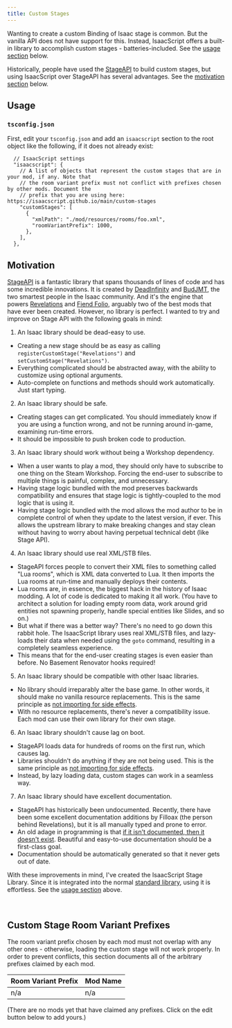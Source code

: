 ```yaml
---
title: Custom Stages
---
```


<!-- markdownlint-disable MD029 -->

Wanting to create a custom Binding of Isaac stage is common. But the vanilla API does not have support for this. Instead, IsaacScript offers a built-in library to accomplish custom stages - batteries-included. See the [usage section](#usage) below.

Historically, people have used the [StageAPI](https://github.com/Meowlala/BOIStageAPI15) to build custom stages, but using IsaacScript over StageAPI has several advantages. See the [motivation section](#motivation) below.

## Usage

### `tsconfig.json`

First, edit your `tsconfig.json` and add an `isaacscript` section to the root object like the following, if it does not already exist:

```jsonc
  // IsaacScript settings
  "isaacscript": {
    // A list of objects that represent the custom stages that are in your mod, if any. Note that
    // the room variant prefix must not conflict with prefixes chosen by other mods. Document the
    // prefix that you are using here: https://isaacscript.github.io/main/custom-stages
    "customStages": [
      {
        "xmlPath": "./mod/resources/rooms/foo.xml",
        "roomVariantPrefix": 1000,
      },
    ],
  },
```

## Motivation

[StageAPI](https://github.com/Meowlala/BOIStageAPI15) is a fantastic library that spans thousands of lines of code and has some incredible innovations. It is created by [DeadInfinity](https://steamcommunity.com/profiles/76561198172774482/myworkshopfiles/?appid=250900) and [BudJMT](https://steamcommunity.com/profiles/76561198067029619/myworkshopfiles/?appid=250900), the two smartest people in the Isaac community. And it's the engine that powers [Revelations](https://steamcommunity.com/sharedfiles/filedetails/?id=1536643474) and [Fiend Folio](https://steamcommunity.com/sharedfiles/filedetails/?id=2305131709&searchtext=fiend+folio), arguably two of the best mods that have ever been created. However, no library is perfect. I wanted to try and improve on Stage API with the following goals in mind:

<!--lint disable ordered-list-marker-value -->

1. An Isaac library should be dead-easy to use.

- Creating a new stage should be as easy as calling `registerCustomStage("Revelations")` and `setCustomStage("Revelations")`.
- Everything complicated should be abstracted away, with the ability to customize using optional arguments.
- Auto-complete on functions and methods should work automatically. Just start typing.

2. An Isaac library should be safe.

- Creating stages can get complicated. You should immediately know if you are using a function wrong, and not be running around in-game, examining run-time errors.
- It should be impossible to push broken code to production.

3. An Isaac library should work without being a Workshop dependency.

- When a user wants to play a mod, they should only have to subscribe to one thing on the Steam Workshop. Forcing the end-user to subscribe to multiple things is painful, complex, and unnecessary.
- Having stage logic bundled with the mod preserves backwards compatibility and ensures that stage logic is tightly-coupled to the mod logic that is using it.
- Having stage logic bundled with the mod allows the mod author to be in complete control of when they update to the latest version, if ever. This allows the upstream library to make breaking changes and stay clean without having to worry about having perpetual technical debt (like Stage API).

4. An Isaac library should use real XML/STB files.

- StageAPI forces people to convert their XML files to something called "Lua rooms", which is XML data converted to Lua. It then imports the Lua rooms at run-time and manually deploys their contents.
- Lua rooms are, in essence, the biggest hack in the history of Isaac modding. A lot of code is dedicated to making it all work. (You have to architect a solution for loading empty room data, work around grid entities not spawning properly, handle special entities like Slides, and so on.)
- But what if there was a better way? There's no need to go down this rabbit hole. The IsaacScript library uses real XML/STB files, and lazy-loads their data when needed using the `goto` command, resulting in a completely seamless experience.
- This means that for the end-user creating stages is even easier than before. No Basement Renovator hooks required!

5. An Isaac library should be compatible with other Isaac libraries.

- No library should irreparably alter the base game. In other words, it should make no vanilla resource replacements. This is the same principle as [not importing for side effects](https://github.com/Zamiell/isaac-faq/blob/main/mod-organization.md#avoiding-side-effects).
- With no resource replacements, there's never a compatibility issue. Each mod can use their own library for their own stage.

6. An Isaac library shouldn't cause lag on boot.

- StageAPI loads data for hundreds of rooms on the first run, which causes lag.
- Libraries shouldn't do anything if they are not being used. This is the same principle as [not importing for side effects](https://github.com/Zamiell/isaac-faq/blob/main/mod-organization.md#avoiding-side-effects).
- Instead, by lazy loading data, custom stages can work in a seamless way.

7. An Isaac library should have excellent documentation.

- StageAPI has historically been undocumented. Recently, there have been some excellent documentation additions by Filloax (the person behind Revelations), but it is all manually typed and prone to error.
- An old adage in programming is that [if it isn't documented, then it doesn't exist](https://blog.codinghorror.com/if-it-isnt-documented-it-doesnt-exist/). Beautiful and easy-to-use documentation should be a first-class goal.
- Documentation should be automatically generated so that it never gets out of date.

<!--lint enable ordered-list-marker-value -->

With these improvements in mind, I've created the IsaacScript Stage Library. Since it is integrated into the normal [standard library](https://isaacscript.github.io/isaacscript-common), using it is effortless. See the [usage section](#usage) above.

<br />

## Custom Stage Room Variant Prefixes

The room variant prefix chosen by each mod must not overlap with any other ones - otherwise, loading the custom stage will not work properly. In order to prevent conflicts, this section documents all of the arbitrary prefixes claimed by each mod.

| Room Variant Prefix | Mod Name |
| ------------------- | -------- |
| n/a                 | n/a      |

(There are no mods yet that have claimed any prefixes. Click on the edit button below to add yours.)
